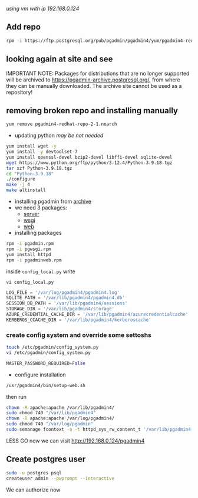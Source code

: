 *using vm with ip 192.168.0.124*
## Add repo
```bash
rpm -i https://ftp.postgresql.org/pub/pgadmin/pgadmin4/yum/pgadmin4-redhat-repo-2-1.noarch.rpm
```
## looking again at site and see 
IMPORTANT NOTE: Packages for distributions that are no longer supported will be archived to https://pgadmin-archive.postgresql.org/, from where they can be manually downloaded. The archive site cannot be used as a repository!
## removing broken repo and installing manually 
```bash
yum remove pgadmin4-redhat-repo-2-1.noarch
```
- updating python *may be not needed*
```bash
yum install wget -y
yum install -y devtoolset-7
yum install openssl-devel bzip2-devel libffi-devel sqlite-devel 
wget https://www.python.org/ftp/python/3.12.4/Python-3.9.18.tgz
tar xzf Python-3.9.18.tgz
cd "Python-3.9.18"
./configure
make -j 4 
make altinstall
```
- installing pgadmin from [archive](https://pgadmin-archive.postgresql.org/pgadmin4/yum/redhat/rhel-7Server-x86_64/index.html)
- we need 3 packages:
  - [server](https://pgadmin-archive.postgresql.org/pgadmin4/yum/redhat/rhel-7Server-x86_64/pgadmin4-server-6.9-1.el7.x86_64.rpm)
  - [wsgi](https://pgadmin-archive.postgresql.org/pgadmin4/yum/redhat/rhel-7Server-x86_64/pgadmin4-python3-mod_wsgi-4.9.0-1.el7.x86_64.rpm)
  - [web](https://pgadmin-archive.postgresql.org/pgadmin4/yum/redhat/rhel-7Server-x86_64/pgadmin4-web-6.9-1.el7.noarch.rpm)
- installing packages
```bash
rpm -i pgadmin.rpm
rpm -i pgwsgi.rpm
yum install httpd
rpm -i pgadminweb.rpm
```
inside `config_local.py` write 
```
vi config_local.py
```
```python
LOG_FILE = '/var/log/pgadmin4/pgadmin4.log'
SQLITE_PATH = '/var/lib/pgadmin4/pgadmin4.db'
SESSION_DB_PATH = '/var/lib/pgadmin4/sessions'
STORAGE_DIR = '/var/lib/pgadmin4/storage'
AZURE_CREDENTIAL_CACHE_DIR = '/var/lib/pgadmin4/azurecredentialcache'
KERBEROS_CCACHE_DIR = '/var/lib/pgadmin4/kerberoscache'
```
### create config system and override some settoshs 
```bash
touch /etc/pgadmin/config_system.py
vi /etc/pgadmin/config_system.py
```
```python
MASTER_PASSWORD_REQUIRED=False
```
- configure installation
```bash
/usr/pgadmin4/bin/setup-web.sh
```
then run
```bash
chown -R apache:apache /var/lib/pgadmin4/
sudo chmod 740 "/var/lib/pgadmin4"
chown -R apache:apache /var/log/pgadmin4/
sudo chmod 740 "/var/log/pgadmin"
sudo semanage fcontext -a -t httpd_sys_rw_content_t '/var/lib/pgadmin4(/.*)?'
```
LESS GO
now we can visit http://192.168.0.124/pgadmin4
## Create postgres user
```bash
sudo -u postgres psql
createuser admin --pwprompt --interactive
```
We can authorize now
